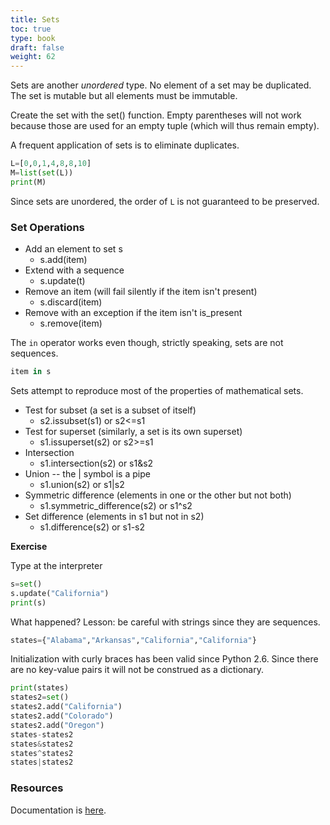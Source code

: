 ```yaml
---
title: Sets
toc: true
type: book
draft: false
weight: 62
---
```


Sets are another _unordered_ type.  No element of a set may be duplicated.  The set is mutable but all elements must be immutable.

Create the set with the set() function.  Empty parentheses will not work because those are used for an empty tuple (which will thus remain empty).

A frequent application of sets is to eliminate duplicates.

```python
L=[0,0,1,4,8,8,10]
M=list(set(L))
print(M)
```

Since sets are unordered, the order of `L` is not guaranteed to be preserved.

### Set Operations

* Add an element to set s
  * s.add(item)
* Extend with a sequence 
  * s.update(t)
* Remove an item (will fail silently if the item isn't present)
  * s.discard(item)
* Remove with an exception if the item isn't is_present 
  * s.remove(item)

The `in` operator works even though, strictly speaking, sets are not sequences.

```python
item in s
```

Sets attempt to reproduce most of the properties of mathematical sets.  

* Test for subset (a set is a subset of itself)
  * s2.issubset(s1) or s2&lt;=s1
* Test for superset (similarly, a set is its own superset)
  * s1.issuperset(s2) or s2>=s1
* Intersection
  * s1.intersection(s2) or s1&s2
* Union -- the | symbol is a pipe 
  * s1.union(s2) or s1|s2
* Symmetric difference (elements in one or the other but not both)
  * s1.symmetric_difference(s2) or s1^s2
* Set difference (elements in s1 but not in s2)
  * s1.difference(s2) or s1-s2

**Exercise**

Type at the interpreter 

```python
s=set()
s.update("California")
print(s)
```

What happened?  Lesson: be careful with strings since they are sequences.

```python
states={"Alabama","Arkansas","California","California"}
```

Initialization with curly braces has been valid since Python 2.6.  Since there are no key-value pairs it will not be construed as a dictionary.

```python
print(states)
states2=set()
states2.add("California")
states2.add("Colorado")
states2.add("Oregon")
states-states2
states&states2
states^states2
states|states2
```

### Resources

Documentation is [here](https://docs.python.org/3/tutorial/datastructures.html#dictionaries).
